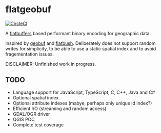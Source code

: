 # flatgeobuf

[![CircleCI](https://circleci.com/gh/bjornharrtell/flatgeobuf.svg?style=svg)](https://circleci.com/gh/bjornharrtell/flatgeobuf)

A [flatbuffers](http://google.github.io/flatbuffers/) based performant binary encoding for geographic data.

Inspired by [geobuf](https://github.com/mapbox/geobuf) and [flatbush](https://github.com/mourner/flatbush). Deliberately does not support random writes for simplicity, to be able to use a static spatial index and to avoid fragementation issues.

DISCLAIMER: Unfinished work in progress.

## TODO

* Language support for JavaScript, TypeScript, C, C++, Java and C#
* Optional spatial index
* Optional attribute indexes (mabye, perhaps only unique id index?)
* Efficient I/O (streaming and random access)
* GDAL/OGR driver
* QGIS POC
* Complete test coverage
